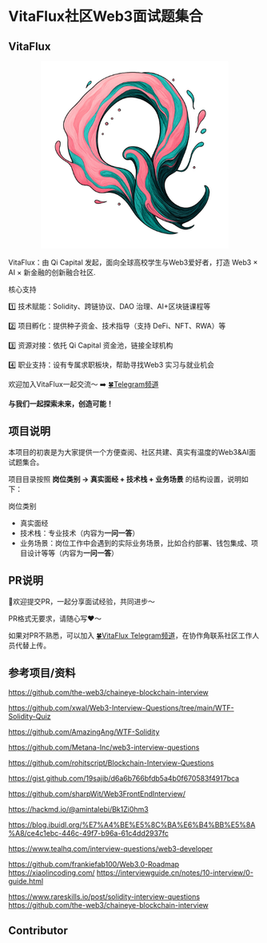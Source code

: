 # VitaFlux社区Web3面试题集合



## VitaFlux

<div align=center><img src="0.Image/VitaFluxLogo.png" alt="VitaFlux" width="375" /></div>



VitaFlux：由 Qi Capital 发起，面向全球高校学生与Web3爱好者，打造 Web3 × AI × 新金融的创新融合社区. 

核心支持 

1️⃣ 技术赋能：Solidity、跨链协议、DAO 治理、AI+区块链课程等

2️⃣ 项目孵化：提供种子资金、技术指导（支持 DeFi、NFT、RWA）等 

3️⃣ 资源对接：依托 Qi Capital 资金池，链接全球机构 

4️⃣ 职业支持：设有专属求职板块，帮助寻找Web3 实习与就业机会

欢迎加入VitaFlux一起交流～ ➡️ [🍀Telegram频道](https://t.me/+04_gJoUytQo0MjBl)

**与我们一起探索未来，创造可能！**



## 项目说明

本项目的初衷是为大家提供一个方便查阅、社区共建、真实有温度的Web3&AI面试题集合。

项目目录按照 **岗位类别 -> 真实面经 + 技术栈 + 业务场景** 的结构设置，说明如下：

岗位类别

- 真实面经
- 技术栈：专业技术（内容为**一问一答**）
- 业务场景：岗位工作中会遇到的实际业务场景，比如合约部署、钱包集成、项目设计等等（内容为**一问一答**）



## PR说明

👏欢迎提交PR，一起分享面试经验，共同进步～

PR格式无要求，请随心写❤️～ 

如果对PR不熟悉，可以加入 [🍀VitaFlux Telegram频道](https://t.me/+04_gJoUytQo0MjBl)，在协作角联系社区工作人员代替上传。



## 参考项目/资料

https://github.com/the-web3/chaineye-blockchain-interview

https://github.com/xwal/Web3-Interview-Questions/tree/main/WTF-Solidity-Quiz

https://github.com/AmazingAng/WTF-Solidity

https://github.com/Metana-Inc/web3-interview-questions

https://github.com/rohitscript/Blockchain-Interview-Questions

https://gist.github.com/19sajib/d6a6b766bfdb5a4b0f670583f4917bca

https://github.com/sharpWit/Web3FrontEndInterview/

https://hackmd.io/@amintalebi/Bk1Zi0hm3  

https://blog.ibuidl.org/%E7%A4%BE%E5%8C%BA%E6%B4%BB%E5%8A%A8/ce4c1ebc-446c-49f7-b96a-61c4dd2937fc

https://www.tealhq.com/interview-questions/web3-developer

https://github.com/frankiefab100/Web3.0-Roadmap https://xiaolincoding.com/ https://interviewguide.cn/notes/10-interview/0-guide.html

https://www.rareskills.io/post/solidity-interview-questions https://github.com/the-web3/chaineye-blockchain-interview

## Contributor

